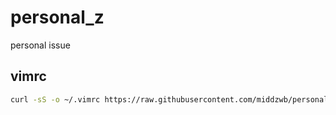 # personal_z
personal issue

## vimrc

```bash
curl -sS -o ~/.vimrc https://raw.githubusercontent.com/middzwb/personal_z/master/vimrc
```

